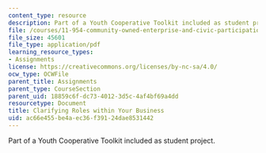 ```yaml
---
content_type: resource
description: Part of a Youth Cooperative Toolkit included as student project.
file: /courses/11-954-community-owned-enterprise-and-civic-participation-spring-2005/ac66e455be4aec36f39124dae8531442_appendix2.pdf
file_size: 45601
file_type: application/pdf
learning_resource_types:
- Assignments
license: https://creativecommons.org/licenses/by-nc-sa/4.0/
ocw_type: OCWFile
parent_title: Assignments
parent_type: CourseSection
parent_uid: 18859c6f-dc73-4012-3d5c-4af4bf69a4dd
resourcetype: Document
title: Clarifying Roles within Your Business
uid: ac66e455-be4a-ec36-f391-24dae8531442
---
```

Part of a Youth Cooperative Toolkit included as student project.